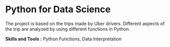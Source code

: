 # Python for Data Science
The project is based on the trips made by Uber drivers. Different aspects of the trip are analyzed by using different functions in Python.

**Skills and Tools :** Python Functions, Data Interpretation
